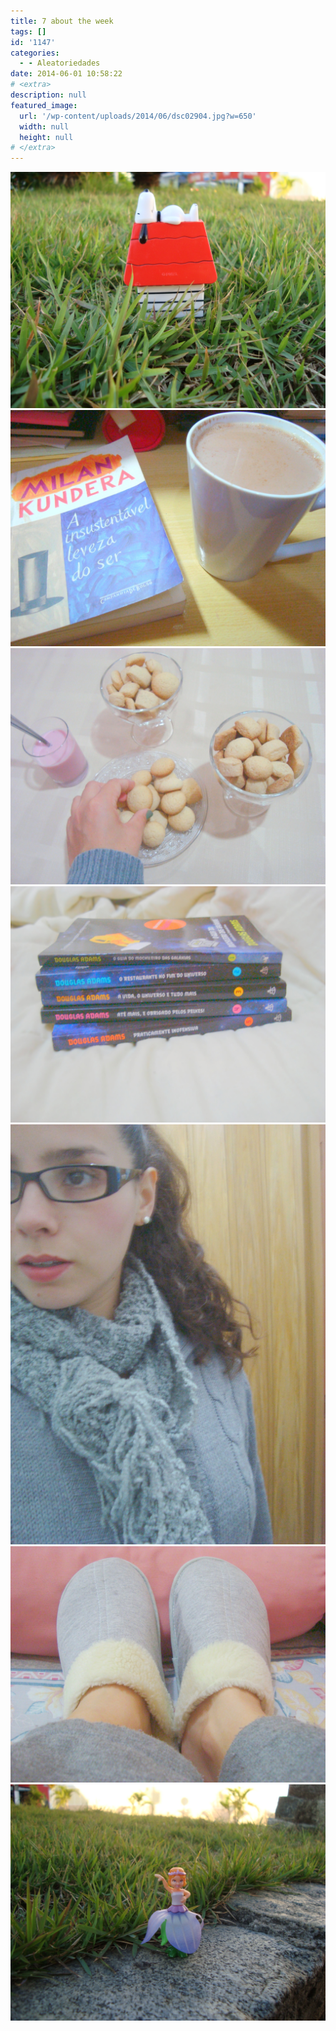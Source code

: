 ```yaml
---
title: 7 about the week
tags: []
id: '1147'
categories:
  - - Aleatoriedades
date: 2014-06-01 10:58:22
# <extra>
description: null
featured_image: 
  url: '/wp-content/uploads/2014/06/dsc02904.jpg?w=650'
  width: null
  height: null
# </extra>
---
```


[![Image](/wp-content/uploads/2014/06/dsc02904.jpg?w=650)](/wp-content/uploads/2014/06/dsc02904.jpg) [![Image](/wp-content/uploads/2014/06/dsc02854.jpg?w=650)](/wp-content/uploads/2014/06/dsc02854.jpg) [![Image](/wp-content/uploads/2014/06/dsc02868.jpg?w=650)](/wp-content/uploads/2014/06/dsc02868.jpg) [![Image](/wp-content/uploads/2014/06/dsc02896.jpg?w=650)](/wp-content/uploads/2014/06/dsc02896.jpg) [![Image](/wp-content/uploads/2014/06/dsc02903.jpg?w=650)](/wp-content/uploads/2014/06/dsc02903.jpg) [![Image](/wp-content/uploads/2014/06/dsc02872.jpg?w=650)](/wp-content/uploads/2014/06/dsc02872.jpg) [![Image](/wp-content/uploads/2014/06/dsc02907.jpg?w=650)](/wp-content/uploads/2014/06/dsc02907.jpg)
